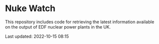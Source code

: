 # Nuke Watch

This repository includes code for retrieving the latest information available on the output of EDF nuclear power plants in the UK.

Last updated: 2022-10-15 08:15